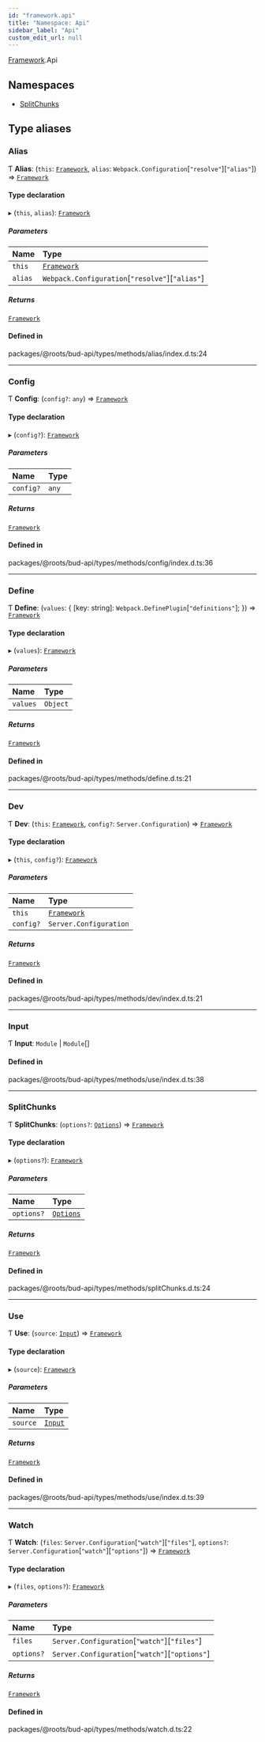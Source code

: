 ```yaml
---
id: "framework.api"
title: "Namespace: Api"
sidebar_label: "Api"
custom_edit_url: null
---
```


[Framework](framework.md).Api

## Namespaces

- [SplitChunks](framework.api.splitchunks.md)

## Type aliases

### Alias

Ƭ **Alias**: (`this`: [`Framework`](../classes/framework.md), `alias`: `Webpack.Configuration`[``"resolve"``][``"alias"``]) => [`Framework`](../classes/framework.md)

#### Type declaration

▸ (`this`, `alias`): [`Framework`](../classes/framework.md)

##### Parameters

| Name | Type |
| :------ | :------ |
| `this` | [`Framework`](../classes/framework.md) |
| `alias` | `Webpack.Configuration`[``"resolve"``][``"alias"``] |

##### Returns

[`Framework`](../classes/framework.md)

#### Defined in

packages/@roots/bud-api/types/methods/alias/index.d.ts:24

___

### Config

Ƭ **Config**: (`config?`: `any`) => [`Framework`](../classes/framework.md)

#### Type declaration

▸ (`config?`): [`Framework`](../classes/framework.md)

##### Parameters

| Name | Type |
| :------ | :------ |
| `config?` | `any` |

##### Returns

[`Framework`](../classes/framework.md)

#### Defined in

packages/@roots/bud-api/types/methods/config/index.d.ts:36

___

### Define

Ƭ **Define**: (`values`: { [key: string]: `Webpack.DefinePlugin`[``"definitions"``];  }) => [`Framework`](../classes/framework.md)

#### Type declaration

▸ (`values`): [`Framework`](../classes/framework.md)

##### Parameters

| Name | Type |
| :------ | :------ |
| `values` | `Object` |

##### Returns

[`Framework`](../classes/framework.md)

#### Defined in

packages/@roots/bud-api/types/methods/define.d.ts:21

___

### Dev

Ƭ **Dev**: (`this`: [`Framework`](../classes/framework.md), `config?`: `Server.Configuration`) => [`Framework`](../classes/framework.md)

#### Type declaration

▸ (`this`, `config?`): [`Framework`](../classes/framework.md)

##### Parameters

| Name | Type |
| :------ | :------ |
| `this` | [`Framework`](../classes/framework.md) |
| `config?` | `Server.Configuration` |

##### Returns

[`Framework`](../classes/framework.md)

#### Defined in

packages/@roots/bud-api/types/methods/dev/index.d.ts:21

___

### Input

Ƭ **Input**: `Module` \| `Module`[]

#### Defined in

packages/@roots/bud-api/types/methods/use/index.d.ts:38

___

### SplitChunks

Ƭ **SplitChunks**: (`options?`: [`Options`](framework.api.splitchunks.md#options)) => [`Framework`](../classes/framework.md)

#### Type declaration

▸ (`options?`): [`Framework`](../classes/framework.md)

##### Parameters

| Name | Type |
| :------ | :------ |
| `options?` | [`Options`](framework.api.splitchunks.md#options) |

##### Returns

[`Framework`](../classes/framework.md)

#### Defined in

packages/@roots/bud-api/types/methods/splitChunks.d.ts:24

___

### Use

Ƭ **Use**: (`source`: [`Input`](framework.api.md#input)) => [`Framework`](../classes/framework.md)

#### Type declaration

▸ (`source`): [`Framework`](../classes/framework.md)

##### Parameters

| Name | Type |
| :------ | :------ |
| `source` | [`Input`](framework.api.md#input) |

##### Returns

[`Framework`](../classes/framework.md)

#### Defined in

packages/@roots/bud-api/types/methods/use/index.d.ts:39

___

### Watch

Ƭ **Watch**: (`files`: `Server.Configuration`[``"watch"``][``"files"``], `options?`: `Server.Configuration`[``"watch"``][``"options"``]) => [`Framework`](../classes/framework.md)

#### Type declaration

▸ (`files`, `options?`): [`Framework`](../classes/framework.md)

##### Parameters

| Name | Type |
| :------ | :------ |
| `files` | `Server.Configuration`[``"watch"``][``"files"``] |
| `options?` | `Server.Configuration`[``"watch"``][``"options"``] |

##### Returns

[`Framework`](../classes/framework.md)

#### Defined in

packages/@roots/bud-api/types/methods/watch.d.ts:22
